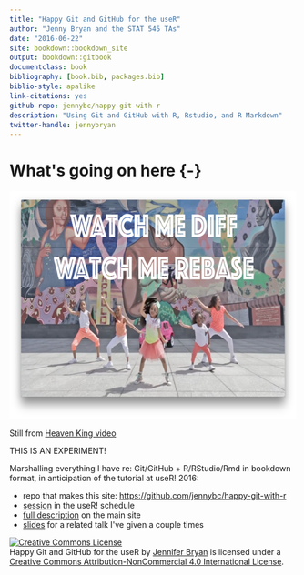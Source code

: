 ```yaml
--- 
title: "Happy Git and GitHub for the useR"
author: "Jenny Bryan and the STAT 545 TAs"
date: "2016-06-22"
site: bookdown::bookdown_site
output: bookdown::gitbook
documentclass: book
bibliography: [book.bib, packages.bib]
biblio-style: apalike
link-citations: yes
github-repo: jennybc/happy-git-with-r
description: "Using Git and GitHub with R, Rstudio, and R Markdown"
twitter-handle: jennybryan
---
```


# What's going on here {-}

<img src="img/watch-me-diff-watch-me-rebase-smaller.png" width="669" height="400" alt="Cover image" />  

Still from [Heaven King video](https://www.youtube.com/watch?v=uBWrpVrazzA)

THIS IS AN EXPERIMENT!

Marshalling everything I have re: Git/GitHub + R/RStudio/Rmd in bookdown format, in anticipation of the tutorial at useR! 2016:

  * repo that makes this site: <https://github.com/jennybc/happy-git-with-r>
  * [session](http://schedule.user2016.org/event/7Bad/using-git-and-github-with-r-rstudio-and-r-markdown-part-1) in the useR! schedule
  * [full description](http://user2016.org/tutorials/01.html) on the main site
  * [slides](https://speakerdeck.com/jennybc/happy-git-and-github-for-the-user) for a related talk I've given a couple times

<a rel="license" href="http://creativecommons.org/licenses/by-nc/4.0/"><img alt="Creative Commons License" style="border-width:0" src="https://i.creativecommons.org/l/by-nc/4.0/88x31.png" /></a><br /><span xmlns:dct="http://purl.org/dc/terms/" property="dct:title">Happy Git and GitHub for the useR</span> by <a xmlns:cc="http://creativecommons.org/ns#" href="https://github.com/jennybc/happy-git-with-r" property="cc:attributionName" rel="cc:attributionURL">Jennifer Bryan</a> is licensed under a <a rel="license" href="http://creativecommons.org/licenses/by-nc/4.0/">Creative Commons Attribution-NonCommercial 4.0 International License</a>.


